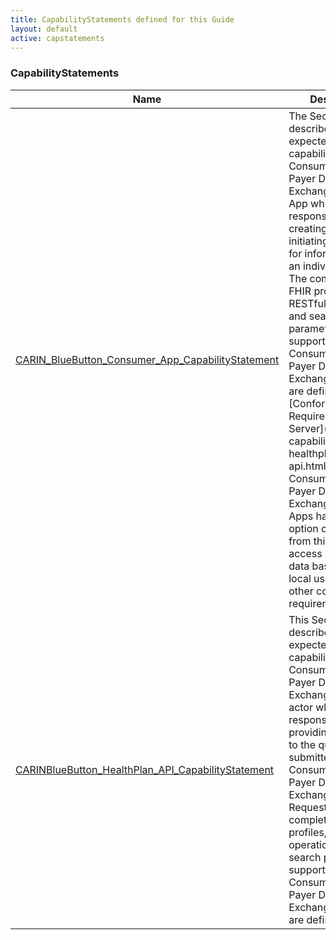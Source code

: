 ```yaml
---
title: CapabilityStatements defined for this Guide
layout: default
active: capstatements
---
```


<!-- { :.no_toc } -->

<!-- TOC  the css styling for this is \pages\assets\css\project.css under 'markdown-toc'-->

<!-- * Do not remove this line (it will not be displayed)
{:toc} -->

<!-- end TOC -->

### CapabilityStatements

<table>
<thead>
<tr>
<th>Name</th>
<th>Description</th>
</tr>
</thead>
<tbody>
<tr>
<td><a href="CapabilityStatement-carin-bb-capabilitystatement-consumer-app.html">CARIN_BlueButton_Consumer_App_CapabilityStatement</a></td>
<td>The Section describes the expected capabilities of the Consumer-Directed Payer Data Exchange Consumer App which is responsible for creating and initiating the queries for information about an individual patient. The complete list of FHIR profiles, RESTful operations, and search parameters supported by Consumer-Directed Payer Data Exchange Servers are defined in the [Conformance Requirements for Server](carin-bb-capabilitystatement-healthplan-api.html). Consumer-Directed Payer Data Exchange Consumer Apps have the option of choosing from this list to access necessary data based on their local use cases and other contextual requirements.</td>
</tr>
<tr>
<td><a href="CapabilityStatement-carin-bb-capabilitystatement-healthplan-api.html">CARINBlueButton_HealthPlan_API_CapabilityStatement</a></td>
<td>This Section describes the expected capabilities of the Consumer-Directed Payer Data Exchange Server actor which is responsible for providing responses to the queries submitted by the Consumer-Directed Payer Data Exchange Requestors. The complete list of FHIR profiles, RESTful operations, and search parameters supported by Consumer-Directed Payer Data Exchange Servers are defined.</td>
</tr>
</tbody>
</table>
